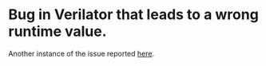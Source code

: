 # Bug in Verilator that leads to a wrong runtime value.

Another instance of the issue reported [here](https://github.com/flaviens/verilator-b11).
